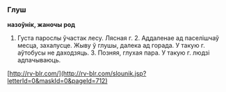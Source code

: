 ### Глуш
**назоўнік, жаночы род**

1. Густа парослы ўчастак лесу. Лясная г. 2. Аддаленае ад паселішчаў месца, захалусце. Жыву ў глушы, далека ад горада. У такую г. аўтобусы не даходзяць. 3. Позняя, глухая пара. У такую г. людзі адпачываюць.

<a rel="author">[http://rv-blr.com/](http://rv-blr.com/slounik.jsp?letterId=0&maskId=0&pageId=712)</a>
